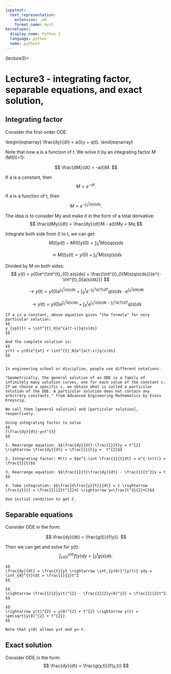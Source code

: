 ```yaml
---
jupytext:
  text_representation:
    extension: .md
    format_name: myst
kernelspec:
  display_name: Python 3
  language: python
  name: python3
---
```


(lecture3)=

# Lecture3 - integrating factor, separable equations, and exact solution, 

## Integrating factor
Consider the first-order ODE:

\begin{eqnarray}
\frac{dy}{dt} = a(t)y + q(t).
\end{eqnarray}

Note that now a is a function of t. We solve it by an integrating factor M (M(0)=1):

$$
\frac{dM}{dt} = -a(t)M.
$$

If a is a constant, then
$$
M = e^{-at}.
$$

If a is a function of t, then
$$
M = e^{-\int_{0}^{t}a(s)ds}.
$$

The idea is to consider My and make it in the form of a total derivative:
$$
\frac{dMy}{dt} = \frac{dy}{dt}M - a(t)My = Mq
$$

Integrate both side from 0 to t, we can get:
$$
M(t)y(t) - M(0)y(0) = \int^{t}_{0} M(s)q(s)ds
$$

$$
\rightarrow M(t)y(t) = y(0) + \int^{t}_{0} M(s)q(s)ds
$$

Divided by M on both sides:
$$
y(t) = y(0)e^{\int^{t}_{0} a(s)ds} + \frac{\int^{t}_0{M(s)q(s)ds}}{e^{-\int^{t}_0{a(s)ds}}}
$$

$$
\rightarrow y(t) = y(0)e^{\int^{t}_{0} a(s)ds} + \int^{t}_0{e^{-\int^{s}_0{a(T)dT}}q(s)ds}\cdot e^{\int^{t}_0{a(k)dk}}
$$

$$
\rightarrow y(t) = y(0)e^{\int^{t}_{0} a(s)ds} + \int^{t}_0{e^{\int^{t}_0{a(k)dk - \int^{s}_0{a(T)dT}}}q(s)ds}
$$

```{note}
If a is a constant, above equation gives "the formula" for very particular solution:
$$
y_{vp}(t) = \int^{t}_0{e^{a(t-s)}q(s)ds}
$$

And the complete solution is:
$$
y(t) = y(0)e^{at} + \int^{t}_0{e^{a(t-s)}q(s)ds}
$$


```


```{note}
In engineering school or discipline, people use different notations.
 
"Geometrically, the general solution of an ODE is a family of infinitely many solution curves, one for each value of the constant c. If we choose a specific c, we obtain what is called a particular solution of the ODE. A particular solution does not contain any arbitrary constants." from Advanced Engineering Mathematics by Erwin Kreyszig.

We call them [general solution] and [particular solution], respectively.
```

````{prf:example}
Using integrating factor to solve
$$
t\frac{dy}{dt}-y=t^{3}
$$

1. Rearrange equation: $$\frac{dy}{dt}-\frac{1}{t}y = t^{2} \rightarrow \frac{dy}{dt} = \frac{1}{t}y +  t^{2}$$

2. Integrating factor: M(t) = $$e^{-\int \frac{1}{t}dt} = e^{-ln(t)} = \frac{1}{t}$$ 

3. Rearrange equation: $$\frac{1}{t}\frac{dy}{dt} - \frac{1}{t^2}y = t $$

4. Take integration: $$\frac{d\frac{y}{t}}{dt} = t \rightarrow \frac{y}{t} = \frac{1}{2}t^{2}+C \rightarrow y=\frac{t^3}{2}+Ct$$

Use initial condition to get C.

````

## Separable equations
Consider ODE in the form:

$$
\frac{dy}{dt} = \frac{g(t)}{f(y)}.
$$

Then we can get and solve for y(t):
$$
\int_{y(0)}^{y(t)} f(y)dy = \int_{0}^{t}g(s)ds.
$$

````{prf:example}
$$
\frac{dy}{dt} = \frac{t}{y} \rightarrow \int_{y(0)}^{y(t)} ydy = \int_{0}^{t}tdt = \frac{1}{2}t^2
$$

$$
\rightarrow \frac{1}{2}y(t)^{2} - \frac{1}{2}y(0)^{2} = \frac{1}{2}t^2
$$

$$
\rightarrow y(t)^{2} = y(0)^{2} + t^{2} \rightarrow y(t) = \pm\sqrt{y(0)^{2} + t^{2}}
$$

Note that y(0) allows y=t and y=-t.

````

## Exact solution
Consider ODE in the form:
$$
\frac{dy}{dt} = \frac{g(y,t)}{f(y,t)}
$$





